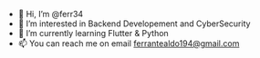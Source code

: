 - 👋 Hi, I’m @ferr34
- 👀 I’m interested in Backend Developement and CyberSecurity
- 🌱 I’m currently learning Flutter & Python
- 📫 You can reach me on email ferrantealdo194@gmail.com

<!---
ferr34/ferr34 is a ✨ special ✨ repository because its `README.md` (this file) appears on your GitHub profile.
You can click the Preview link to take a look at your changes.
--->
